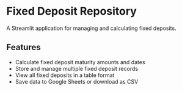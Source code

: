 # Fixed Deposit Repository

A Streamlit application for managing and calculating fixed deposits.

## Features

- Calculate fixed deposit maturity amounts and dates
- Store and manage multiple fixed deposit records
- View all fixed deposits in a table format
- Save data to Google Sheets or download as CSV
